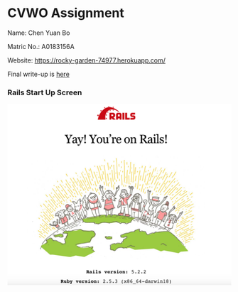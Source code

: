 # CVWO Assignment

Name: Chen Yuan Bo

Matric No.: A0183156A

Website: https://rocky-garden-74977.herokuapp.com/

Final write-up is <a href = "final-submission/cvwo_final_assignment.pdf">here</a>


### Rails Start Up Screen
![picture](mid-submission/rails_startup_screen.png)

